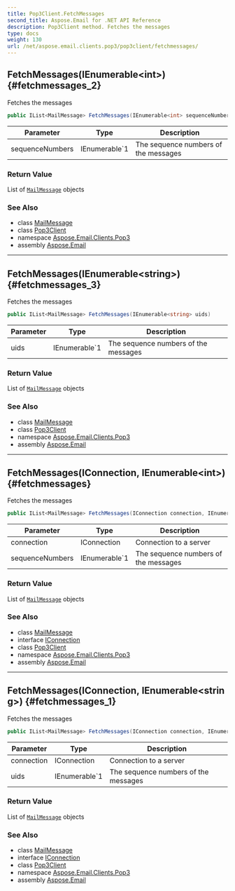 ```yaml
---
title: Pop3Client.FetchMessages
second_title: Aspose.Email for .NET API Reference
description: Pop3Client method. Fetches the messages
type: docs
weight: 130
url: /net/aspose.email.clients.pop3/pop3client/fetchmessages/
---
```

## FetchMessages(IEnumerable&lt;int&gt;) {#fetchmessages_2}

Fetches the messages

```csharp
public IList<MailMessage> FetchMessages(IEnumerable<int> sequenceNumbers)
```

| Parameter | Type | Description |
| --- | --- | --- |
| sequenceNumbers | IEnumerable`1 | The sequence numbers of the messages |

### Return Value

List of [`MailMessage`](../../../aspose.email/mailmessage/) objects

### See Also

* class [MailMessage](../../../aspose.email/mailmessage/)
* class [Pop3Client](../)
* namespace [Aspose.Email.Clients.Pop3](../../pop3client/)
* assembly [Aspose.Email](../../../)

---

## FetchMessages(IEnumerable&lt;string&gt;) {#fetchmessages_3}

Fetches the messages

```csharp
public IList<MailMessage> FetchMessages(IEnumerable<string> uids)
```

| Parameter | Type | Description |
| --- | --- | --- |
| uids | IEnumerable`1 | The sequence numbers of the messages |

### Return Value

List of [`MailMessage`](../../../aspose.email/mailmessage/) objects

### See Also

* class [MailMessage](../../../aspose.email/mailmessage/)
* class [Pop3Client](../)
* namespace [Aspose.Email.Clients.Pop3](../../pop3client/)
* assembly [Aspose.Email](../../../)

---

## FetchMessages(IConnection, IEnumerable&lt;int&gt;) {#fetchmessages}

Fetches the messages

```csharp
public IList<MailMessage> FetchMessages(IConnection connection, IEnumerable<int> sequenceNumbers)
```

| Parameter | Type | Description |
| --- | --- | --- |
| connection | IConnection | Connection to a server |
| sequenceNumbers | IEnumerable`1 | The sequence numbers of the messages |

### Return Value

List of [`MailMessage`](../../../aspose.email/mailmessage/) objects

### See Also

* class [MailMessage](../../../aspose.email/mailmessage/)
* interface [IConnection](../../../aspose.email.clients/iconnection/)
* class [Pop3Client](../)
* namespace [Aspose.Email.Clients.Pop3](../../pop3client/)
* assembly [Aspose.Email](../../../)

---

## FetchMessages(IConnection, IEnumerable&lt;string&gt;) {#fetchmessages_1}

Fetches the messages

```csharp
public IList<MailMessage> FetchMessages(IConnection connection, IEnumerable<string> uids)
```

| Parameter | Type | Description |
| --- | --- | --- |
| connection | IConnection | Connection to a server |
| uids | IEnumerable`1 | The sequence numbers of the messages |

### Return Value

List of [`MailMessage`](../../../aspose.email/mailmessage/) objects

### See Also

* class [MailMessage](../../../aspose.email/mailmessage/)
* interface [IConnection](../../../aspose.email.clients/iconnection/)
* class [Pop3Client](../)
* namespace [Aspose.Email.Clients.Pop3](../../pop3client/)
* assembly [Aspose.Email](../../../)


